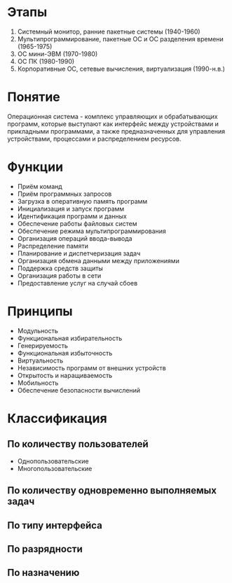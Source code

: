 # Этапы
1. Системный монитор, ранние пакетные системы (1940-1960)
2. Мультипрограммирование, пакетные ОС и ОС разделения времени (1965-1975)
3. ОС мини-ЭВМ (1970-1980)
4. ОС ПК (1980-1990)
5. Корпоративные ОС, сетевые вычисления, виртуализация (1990-н.в.)

# Понятие
Операционная система - комплекс управляющих и обрабатывающих программ, которые выступают как интерфейс между устройствами и прикладными программами, а также предназначенных для управления устройствами, процессами и распределением ресурсов.
# Функции
- Приём команд
- Приём программных запросов
- Загрузка в оперативную память программ
- Инициализация и запуск программ
- Идентификация программ и данных
- Обеспечение работы файловых систем
- Обеспечение режима мультипрограммирования
- Организация операций ввода-вывода
- Распределение памяти
- Планирование и диспетчеризация задач
- Организация обмена данными между приложениями
- Поддержка средств защиты
- Организация работы в сети
- Предоставление услуг на случай сбоев
# Принципы
- Модульность
- Функциональная избирательность
- Генерируемость
- Функциональная избыточность
- Виртуальность
- Независимость программ от внешних устройств
- Открытость и наращиваемость
- Мобильность
- Обеспечение безопасности вычислений
# Классификация
## По количеству пользователей
- Однопользовательские
- Многопользовательские
## По количеству одновременно выполняемых задач
## По типу интерфейса
## По разрядности
## По назначению

